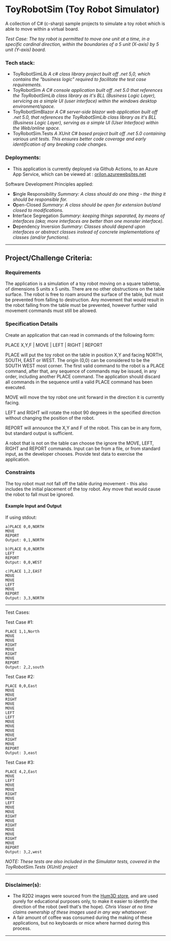 # ToyRobotSim (Toy Robot Simulator)
A collection of C# (c-sharp) sample projects to simulate a toy robot which is able to move within a virtual board.

_Test Case: The toy robot is permitted to move one unit at a time, in a specific cardinal direction, within the boundaries of a 5 unit (X-axis) by 5 unit (Y-axis) board._

### Tech stack:

- ToyRobotSimLib
  _A c# class library project built off .net 5,0, which contains the "business logic" required to facilitate the test case requirements._
- ToyRobotSim
  _A C# console application built off .net 5.0 that references the ToyRobotSimLib class library as it's BLL (Business Logic Layer), servicing as a simple UI (user interface) within the windows desktop environment/space._
- ToyRobotSimBlazor
  _A C# server-side blazor web application built off .net 5.0, that references the ToyRobotSimLib class library as it's BLL (Business Logic Layer), serving as a simple UI (User Interface) within the Web/online space._
- ToyRobotSim.Tests
  _A XUnit C# based project built off .net 5.0 containing various unit tests. This ensures better code coverage and early identification of any breaking code changes._

### Deployments:

- This application is currently deployed via Github Actions, to an Azure App Service, which can be viewed at : [orilon.azurewebsites.net](https://orilon.azurewebsites.net)

Software Development Principles applied:

- **S**ingle Responsibility
  _Summary: A class should do one thing - the thing it should be responsible for._
- **O**pen-Closed
  _Summary: A class should be open for extension but/and closed to modifications._
- **I**nterface Segregation
  _Summary: keeping things separated, by means of interfaces (aka; more interfaces are better than one monster interface)._
- **D**ependency Inversion
  _Summary: Classes should depend upon interfaces or abstract classes instead of concrete implementations of classes (and/or functions)._

-----

## Project/Challenge Criteria:

### Requirements

The application is a simulation of a toy robot moving on a square tabletop, of dimensions 5 units x 5 units.
There are no other obstructions on the table surface.
The robot is free to roam around the surface of the table, but must be prevented from falling to destruction.
Any movement that would result in the robot falling from the table must be prevented, however further valid movement commands must still be allowed.

### Specification Details

Create an application that can read in commands of the following form:

PLACE X,Y,F | MOVE | LEFT | RIGHT | REPORT

PLACE will put the toy robot on the table in position X,Y and facing NORTH, SOUTH, EAST or WEST.
The origin (0,0) can be considered to be the SOUTH WEST most corner.
The first valid command to the robot is a PLACE command, after that, any sequence of commands may be issued, in any order, including another PLACE command.
The application should discard all commands in the sequence until a valid PLACE command has been executed.

MOVE will move the toy robot one unit forward in the direction it is currently facing.

LEFT and RIGHT will rotate the robot 90 degrees in the specified direction without changing the position of the robot.

REPORT will announce the X,Y and F of the robot. This can be in any form, but standard output is sufficient.

A robot that is not on the table can choose the ignore the MOVE, LEFT, RIGHT and REPORT commands.
Input can be from a file, or from standard input, as the developer chooses.
Provide test data to exercise the application.

### Constraints

The toy robot must not fall off the table during movement - this also includes the initial placement of the toy robot.
Any move that would cause the robot to fall must be ignored.

#### Example Input and Output

If using stdout:

```
a)PLACE 0,0,NORTH
MOVE
REPORT
Output: 0,1,NORTH 
```

```
b)PLACE 0,0,NORTH
LEFT
REPORT
Output: 0,0,WEST 
```

```
c)PLACE 1,2,EAST
MOVE
MOVE
LEFT
MOVE
REPORT
Output: 3,3,NORTH
```

-----

Test Cases:

Test Case #1:

```
PLACE 1,1,North
MOVE
MOVE
RIGHT
MOVE
RIGHT
MOVE
REPORT
Output: 2,2,south
```

Test Case #2:

```
PLACE 0,0,East
MOVE
MOVE
RIGHT
MOVE
MOVE
LEFT
LEFT
MOVE
MOVE
MOVE
MOVE
RIGHT
MOVE
REPORT
Output: 3,east
```

Test Case #3:

```
PLACE 4,2,East
MOVE
LEFT
MOVE
MOVE
RIGHT
MOVE
LEFT
MOVE
MOVE
RIGHT
MOVE
RIGHT
MOVE
MOVE
RIGHT
MOVE
REPORT
Output: 3,2,west
```

_NOTE: These tests are also included in the Simulator tests, covered in the ToyRobotSim.Tests (XUnit) project_

------

### Disclaimer(s):

- The R2D2 images were sourced from the [Hum3D store](https://hum3d.com/360-view/?id=185036), and are used purely for educational purposes only, to make it easier to identify the direction of the robot (well that's the hope). _Chris Visser at no time claims ownership of these images used in any way whatsoever._
- A fair amount of coffee was consumed during the making of these applications, but no keyboards or mice where harmed during this process.

-----

